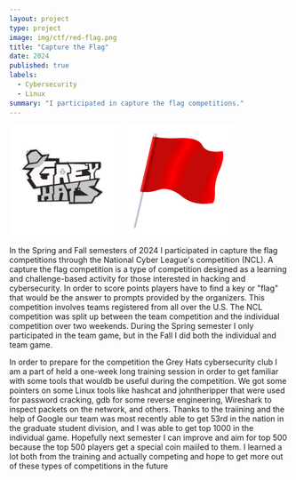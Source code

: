 ```yaml
---
layout: project
type: project
image: img/ctf/red-flag.png
title: "Capture the Flag"
date: 2024
published: true
labels:
  - Cybersecurity
  - Linux
summary: "I participated in capture the flag competitions."
---
```


<div class="text-center p-4">
  <img width="200px" src="../img/ctf/greyhats.png" class="img-thumbnail" >
  <img width="200px" src="../img/ctf/red-flag.png" class="img-thumbnail" >
</div>

In the Spring and Fall semesters of 2024 I participated in capture the flag competitions through the National Cyber League's competition (NCL). A capture the flag competition is a type of competition designed as a learning and challenge-based activity for those interested in hacking and cybersecurity. In order to score points players have to find a key or "flag" that would be the answer to prompts provided by the organizers. This competition involves teams registered from all over the U.S. The NCL competition was split up between the team competition and the individual competition over two weekends. During the Spring semester I only participated in the team game, but in the Fall I did both the individual and team game. 

In order to prepare for the competition the Grey Hats cybersecurity club I am a part of held a one-week long training session in order to get familiar with some tools that wouldb be useful during the competition. We got some pointers on some Linux tools like hashcat and johntheripper that were used for password cracking, gdb for some reverse engineering, Wireshark to inspect packets on the network, and others. Thanks to the traiining and the help of Google our team was most recently able to get 53rd in the nation in the graduate student division, and I was able to get top 1000 in the individual game. Hopefully next semester I can improve and aim for top 500 because the top 500 players get a special coin maiiled to them. I learned a lot both from the training and actually competing and hope to get more out of these types of competitions in the future
